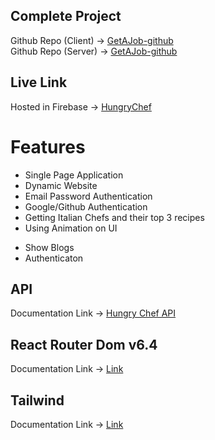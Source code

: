 ## Complete Project

Github Repo (Client) -> [GetAJob-github](https://github.com/programming-hero-web-course-4/b7a10-chef-recipe-hunter-client-side-yeasinrafee) </br>
Github Repo (Server) -> [GetAJob-github](https://github.com/programming-hero-web-course-4/b7a10-chef-recipe-hunter-server-side-yeasinrafee)

## Live Link

Hosted in Firebase -> [HungryChef](https://hungry-chef-client.web.app/)

# Features

- Single Page Application
- Dynamic Website
- Email Password Authentication
- Google/Github Authentication
- Getting Italian Chefs and their top 3 recipes
- Using Animation on UI

* Show Blogs
* Authenticaton

## API

Documentation Link -> [Hungry Chef API](https://hungry-chef-server-yeasinrafee.vercel.app/chefs)

## React Router Dom v6.4

Documentation Link -> [Link](https://reactrouter.com/en/main/start/overview)

## Tailwind

Documentation Link -> [Link](https://tailwindcss.com/docs/installation)

